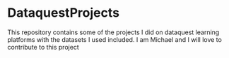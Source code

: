 # DataquestProjects
This repository contains some of the projects I did on dataquest learning platforms with the datasets I used included.
I am Michael and I will love to contribute to this project
